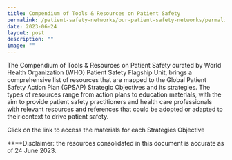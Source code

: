 ```yaml
---
title: Compendium of Tools & Resources on Patient Safety
permalink: /patient-safety-networks/our-patient-safety-networks/permalink/
date: 2023-06-24
layout: post
description: ""
image: ""
---
```

The Compendium of Tools & Resources on Patient Safety curated by World Health Organization (WHO) Patient Safety Flagship Unit, brings a comprehensive list of resources  that are mapped to the Global Patient Safety Action Plan (GPSAP) Strategic Objectives and its strategies. The types of resources range from action plans to education materials, with the aim to provide patient safety practitioners and health care professionals with relevant resources and references that could be adopted or adapted to their context to drive patient safety. 

Click on the link to access the materials for each Strategies Objective








****Disclaimer: the resources consolidated in this document is accurate as of 24 June 2023.